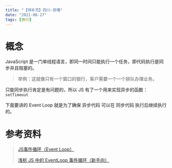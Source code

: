 ```yaml
---
title: "【待补充】四川-贡嘎"
date: "2021-08-27"
tags: [旅行]
---
```


# 概念

JavaScript 是一门单线程语言，即同一时间只能执行一个任务，即代码执行是同步并且阻塞的。

> 举例：这就像只有一个窗口的银行，客户需要一个一个排队办理业务。

只能同步执行肯定是有问题的，所以 JS 有了一个用来实现异步的函数：`setTimeout`

下面要讲的 Event Loop 就是为了确保 异步代码 可以在 同步代码 执行后继续执行的。

# 参考资料

> [JS事件循环（Event Loop）](https://www.cnblogs.com/formercoding/p/12906640.html)
>
> [浅析 JS 中的 EventLoop 事件循环（新手向）](https://segmentfault.com/a/1190000019313028)

